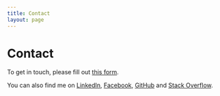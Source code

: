 ```yaml
---
title: Contact
layout: page
---
```


# Contact

To get in touch, please fill out [this form](https://goo.gl/forms/iqxbGpVpmlbTlUHL2).

You can also find me on [LinkedIn](https://www.linkedin.com/in/acvaucher/), [Facebook](https://www.facebook.com/alain.vaucher), [GitHub](https://github.com/avaucher) and [Stack Overflow](http://stackoverflow.com/users/4184884/olen).
